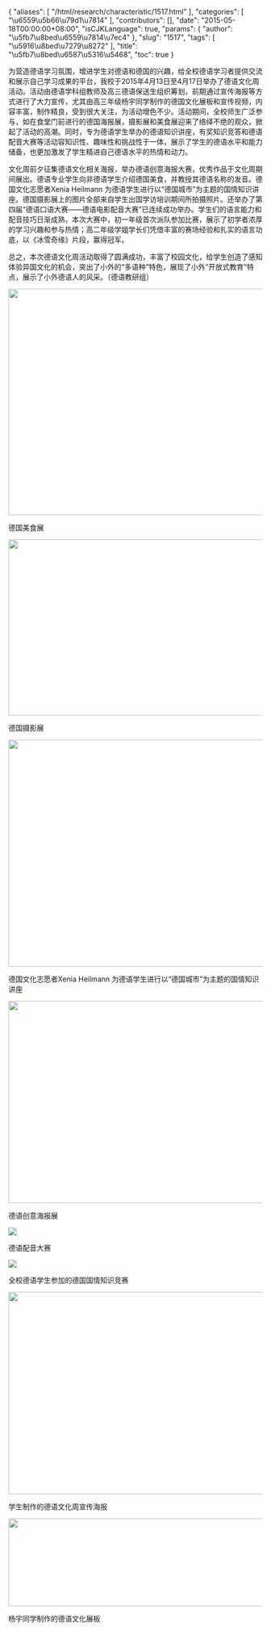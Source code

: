 {
    "aliases": [
        "/html/research/characteristic/1517.html"
    ],
    "categories": [
        "\u6559\u5b66\u79d1\u7814"
    ],
    "contributors": [],
    "date": "2015-05-18T00:00:00+08:00",
    "isCJKLanguage": true,
    "params": {
        "author": "\u5fb7\u8bed\u6559\u7814\u7ec4"
    },
    "slug": "1517",
    "tags": [
        "\u5916\u8bed\u7279\u8272"
    ],
    "title": "\u5fb7\u8bed\u6587\u5316\u5468",
    "toc": true
}

为营造德语学习氛围，增进学生对德语和德国的兴趣，给全校德语学习者提供交流和展示自己学习成果的平台，我校于2015年4月13日至4月17日举办了德语文化周活动。活动由德语学科组教师及高三德语保送生组织筹划，前期通过宣传海报等方式进行了大力宣传，尤其由高三年级杨宇同学制作的德国文化展板和宣传视频，内容丰富，制作精良，受到很大关注，为活动增色不少。活动期间，全校师生广泛参与，如在食堂门前进行的德国海报展，摄影展和美食展迎来了络绎不绝的观众，掀起了活动的高潮。同时，专为德语学生举办的德语知识讲座，有奖知识竞答和德语配音大赛等活动容知识性、趣味性和挑战性于一体，展示了学生的德语水平和能力储备，也更加激发了学生精进自己德语水平的热情和动力。









文化周前夕征集德语文化相关海报，举办德语创意海报大赛，优秀作品于文化周期间展出。德语专业学生向非德语学生介绍德国美食，并教授其德语名称的发音。德国文化志愿者Xenia Heilmann 为德语学生进行以“德国城市”为主题的国情知识讲座。德国摄影展上的图片全部来自学生出国学访培训期间所拍摄照片。还举办了第四届“德语口语大赛——德语电影配音大赛”已连续成功举办。学生们的语言能力和配音技巧日渐成熟，本次大赛中，初一年级首次派队参加比赛，展示了初学者浓厚的学习兴趣和参与热情；高二年级学姐学长们凭借丰富的赛场经验和扎实的语言功底，以《冰雪奇缘》片段，赢得冠军。




总之，本次德语文化周活动取得了圆满成功，丰富了校园文化，给学生创造了感知体验异国文化的机会，突出了小外的“多语种”特色，展现了小外“开放式教育”特点，展示了小外德语人的风采。（德语教研组）




  







<img
    src="http://www.tfls.cn/images/150518/6-15051P94944c8.jpg"
    style="display:block;margin-left:auto;margin-right:auto;"
    decoding="async"
    fetchpriority="auto"
    loading="lazy"
    height="449"
    width="600"
/>  






德国美食展




  







<img
    src="http://www.tfls.cn/images/150518/6-15051P94944N4.jpg"
    style="display:block;margin-left:auto;margin-right:auto;"
    decoding="async"
    fetchpriority="auto"
    loading="lazy"
    height="349"
    width="600"
/>  






德国摄影展




  







<img
    src="http://www.tfls.cn/images/150518/6-15051P94944609.jpg"
    style="display:block;margin-left:auto;margin-right:auto;"
    decoding="async"
    fetchpriority="auto"
    loading="lazy"
    height="450"
    width="600"
/>  






德国文化志愿者Xenia Heilmann 为德语学生进行以“德国城市”为主题的国情知识讲座




  







<img
    src="http://www.tfls.cn/images/150518/6-15051P94944932.jpg"
    style="display:block;margin-left:auto;margin-right:auto;"
    decoding="async"
    fetchpriority="auto"
    loading="lazy"
    height="401"
    width="600"
/>




德语创意海报展




  






<img
    src="http://www.tfls.cn/images/150518/6-15051P94944551.jpg"
    style="display:block;margin-left:auto;margin-right:auto;"
    decoding="async"
    fetchpriority="auto"
    loading="lazy"
/>




德语配音大赛  






  







<img
    src="http://www.tfls.cn/images/150518/6-15051P94944602.jpg"
    style="display:block;margin-left:auto;margin-right:auto;"
    decoding="async"
    fetchpriority="auto"
    loading="lazy"
/>  






全校德语学生参加的德国国情知识竞赛




  






<img
    src="http://www.tfls.cn/images/150518/6-15051P94944450.jpg"
    style="display:block;margin-left:auto;margin-right:auto;"
    decoding="async"
    fetchpriority="auto"
    loading="lazy"
    height="401"
    width="600"
/>




学生制作的德语文化周宣传海报




  






<img
    src="https://cdn.tfls.online/mirror/full/7a0bea43e2e2e50f480ec268594e37410e4e8b16.jpg"
    style="display:block;margin-left:auto;margin-right:auto;"
    decoding="async"
    fetchpriority="auto"
    loading="lazy"
    height="174"
    width="600"
/>  






杨宇同学制作的德语文化展板




 



